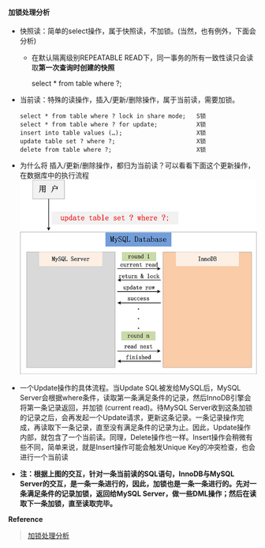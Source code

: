 #### 加锁处理分析

+ 快照读：简单的select操作，属于快照读，不加锁。(当然，也有例外，下面会分析)

  + 在默认隔离级别REPEATABLE READ下，同一事务的所有一致性读只会读取**第一次查询时创建的快照**
  
  
      select * from table where ?;

+ 当前读：特殊的读操作，插入/更新/删除操作，属于当前读，需要加锁。

      select * from table where ? lock in share mode;   S锁
      select * from table where ? for update;           X锁
      insert into table values (…);                     X锁
      update table set ? where ?;                       X锁
      delete from table where ?;                        X锁

+ 为什么将 插入/更新/删除操作，都归为当前读？可以看看下面这个更新操作，在数据库中的执行流程
![current_read](/img/current_read.jpg)
+ 一个Update操作的具体流程。当Update SQL被发给MySQL后，MySQL Server会根据where条件，读取第一条满足条件的记录，然后InnoDB引擎会将第一条记录返回，并加锁 (current read)。待MySQL Server收到这条加锁的记录之后，会再发起一个Update请求，更新这条记录。一条记录操作完成，再读取下一条记录，直至没有满足条件的记录为止。因此，Update操作内部，就包含了一个当前读。同理，Delete操作也一样。Insert操作会稍微有些不同，简单来说，就是Insert操作可能会触发Unique Key的冲突检查，也会进行一个当前读
+ **注：根据上图的交互，针对一条当前读的SQL语句，InnoDB与MySQL Server的交互，是一条一条进行的，因此，加锁也是一条一条进行的。先对一条满足条件的记录加锁，返回给MySQL Server，做一些DML操作；然后在读取下一条加锁，直至读取完毕。**











**Reference**
>[加锁处理分析][1]

[1]: http://hedengcheng.com/?p=771 "加锁处理分析"  